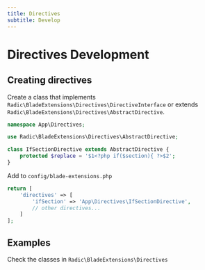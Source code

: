 ```yaml
---
title: Directives
subtitle: Develop
---
```


Directives Development
======================

Creating directives
-------------------

Create a class that implements `Radic\BladeExtensions\Directives\DirectiveInterface` or extends `Radic\BladeExtensions\Directives\AbstractDirective`. 

```php
namespace App\Directives;

use Radic\BladeExtensions\Directives\AbstractDirective;

class IfSectionDirective extends AbstractDirective {
    protected $replace = '$1<?php if($section){ ?>$2';
}
```

Add to `config/blade-extensions.php`

```php
return [
    'directives' => [
        'ifSection' => 'App\Directives\IfSectionDirective',
        // other directives...
    ]
];

```


Examples 
--------
Check the classes in `Radic\BladeExtensions\Directives`
